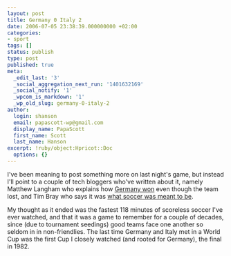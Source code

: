```yaml
---
layout: post
title: Germany 0 Italy 2
date: 2006-07-05 23:38:39.000000000 +02:00
categories:
- sport
tags: []
status: publish
type: post
published: true
meta:
  _edit_last: '3'
  _social_aggregation_next_run: '1401632169'
  _social_notify: '1'
  _wpcom_is_markdown: '1'
  _wp_old_slug: germany-0-italy-2
author:
  login: shanson
  email: papascott-wp@gmail.com
  display_name: PapaScott
  first_name: Scott
  last_name: Hanson
excerpt: !ruby/object:Hpricot::Doc
  options: {}
---
```

<p>I've been meaning to post something more on last night's game, but instead I'll point to a couple of tech bloggers who've written about it, namely Matthew Langham who explains how <a href="http://www.silentpenguin.com/archives/2006/07/germany_loses_a_1.html">Germany won</a> even though the team lost, and Tim Bray who says it was <a href="http://www.tbray.org/ongoing/When/200x/2006/07/04/Germany-0-Italy-2">what soccer was meant to be</a>.</p>
<p>My thought as it ended was the fastest 118 minutes of scoreless soccer I've ever watched, and that it was a game to remember for a couple of decades, since (due to tournament seedings) good teams face one another so seldom in in non-friendlies. The last time Germany and Italy met in a World Cup was the first Cup I closely watched (and rooted for Germany), the final in 1982.</p>
